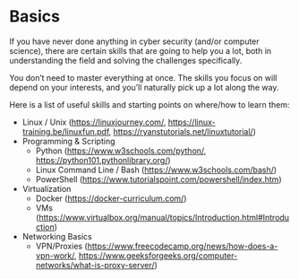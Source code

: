 # Basics

If you have never done anything in cyber security (and/or computer science), there are certain skills that are going to help you a lot, both in understanding the field and solving the challenges specifically. 

You don’t need to master everything at once. The skills you focus on will depend on your interests, and you’ll naturally pick up a lot along the way.

Here is a list of useful skills and starting points on where/how to learn them:

- Linux / Unix (https://linuxjourney.com/, https://linux-training.be/linuxfun.pdf, https://ryanstutorials.net/linuxtutorial/)
- Programming & Scripting
	- Python (https://www.w3schools.com/python/, https://python101.pythonlibrary.org/)
	- Linux Command Line / Bash (https://www.w3schools.com/bash/)
	- PowerShell (https://www.tutorialspoint.com/powershell/index.htm)
- Virtualization
	- Docker (https://docker-curriculum.com/)
	- VMs (https://www.virtualbox.org/manual/topics/Introduction.html#Introduction)
- Networking Basics
	- VPN/Proxies (https://www.freecodecamp.org/news/how-does-a-vpn-work/, https://www.geeksforgeeks.org/computer-networks/what-is-proxy-server/)
